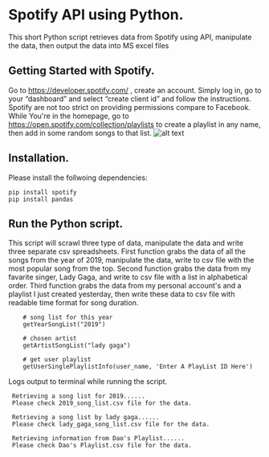 # Spotify API using Python.
This short Python script retrieves data from Spotify using API, manipulate the data, then output the data into MS excel files  

## Getting Started with Spotify.
Go to https://developer.spotify.com/ , create an account. Simply log in, go to your “dashboard” and select “create client id” and follow the instructions. Spotify are not too strict on providing permissions compare to Facebook.
While You're in the homepage, go to https://open.spotify.com/collection/playlists to create a playlist in any name, then add in some random songs to that list.
![alt text](http://i63.tinypic.com/2qlfn8m.jpg)

## Installation.
Please install the follwoing dependencies:
```
pip install spotify
pip install pandas
```
## Run the Python script.
This script will scrawl three type of data, manipulate the data and write three separate csv spreadsheets.
   First function grabs the data of all the songs from the year of 2019, manipulate the data, write to csv file with the most popular      song from the top.
   Second function grabs the data from my favarite singer, Lady Gaga, and write to csv file with a list in alphabetical order.
   Third function grabs the data from my personal account's and a playlist I just created yesterday, then write these data to csv file      with readable time format for song duration.
   
```
    # song list for this year
    getYearSongList("2019")

    # chosen artist
    getArtistSongList("lady gaga")
    
    # get user playlist
    getUserSinglePlaylistInfo(user_name, 'Enter A PlayList ID Here') 
 ```
 Logs output to terminal while running the script.
 ```
  Retrieving a song list for 2019......
  Please check 2019_song_list.csv file for the data.

  Retrieving a song list by lady gaga......
  Please check lady_gaga_song_list.csv file for the data.

  Retrieving information from Dao's Playlist......
  Please check Dao's Playlist.csv file for the data.
 ```
 

